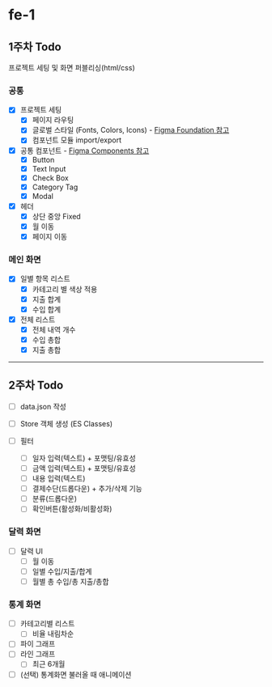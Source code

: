 # fe-1

## 1주차 Todo

프로젝트 세팅 및 화면 퍼블리싱(html/css)

### 공통

- [x] 프로젝트 세팅
  - [x] 페이지 라우팅
  - [x] 글로벌 스타일 (Fonts, Colors, Icons) - [Figma Foundation 참고](https://www.figma.com/design/feQNFVR3cniIfF1u0DSqxM/WEB_%EA%B0%80%EA%B3%84%EB%B6%80%EC%84%9C%EB%B9%84%EC%8A%A4?node-id=9748-28199)
  - [x] 컴포넌트 모듈 import/export
- [x] 공통 컴포넌트 - [Figma Components 참고](https://www.figma.com/design/feQNFVR3cniIfF1u0DSqxM/WEB_%EA%B0%80%EA%B3%84%EB%B6%80%EC%84%9C%EB%B9%84%EC%8A%A4?node-id=41-67)
  - [x] Button
  - [x] Text Input
  - [x] Check Box
  - [x] Category Tag
  - [x] Modal
- [x] 헤더
  - [x] 상단 중앙 Fixed
  - [x] 월 이동
  - [x] 페이지 이동

### 메인 화면

- [x] 일별 항목 리스트
  - [x] 카테고리 별 색상 적용
  - [x] 지출 합계
  - [x] 수입 합계
- [x] 전체 리스트
  - [x] 전체 내역 개수
  - [x] 수입 총합
  - [x] 지출 총합

---

## 2주차 Todo

- [ ] data.json 작성
- [ ] Store 객체 생성 (ES Classes)

- [ ] 필터
  - [ ] 일자 입력(텍스트) + 포맷팅/유효성
  - [ ] 금액 입력(텍스트) + 포맷팅/유효성
  - [ ] 내용 입력(텍스트)
  - [ ] 결제수단(드롭다운) + 추가/삭제 기능
  - [ ] 분류(드롭다운)
  - [ ] 확인버튼(활성화/비활성화)

### 달력 화면

- [ ] 달력 UI
  - [ ] 월 이동
  - [ ] 일별 수입/지출/합계
  - [ ] 월별 총 수입/총 지출/총합

### 통계 화면

- [ ] 카테고리별 리스트
  - [ ] 비율 내림차순
- [ ] 파이 그래프
- [ ] 라인 그래프
  - [ ] 최근 6개월
- [ ] (선택) 통계화면 불러올 때 애니메이션
